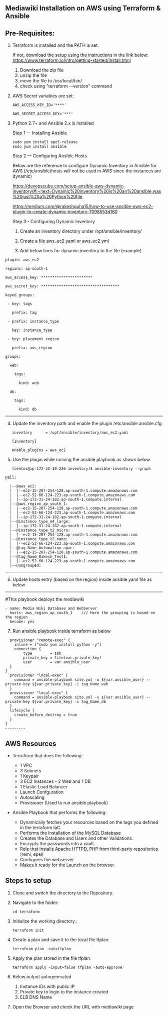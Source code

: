 Mediawiki Installation on AWS using Terraform & Ansible
------------------------------------------------------- 

Pre-Requisites: 
---------------------------
1. Terraform is installed and the PATH is set. 
	
	If not, download the setup using the instructions in the link below: 
	https://www.terraform.io/intro/getting-started/install.html
	1. Download the zip file
	2. unzip the file
	3. move the file to /usr/local/bin/
	4. check using "terraform --version" command
	
2. AWS Secret variables are set: 
	```
	AWS_ACCESS_KEY_ID='****'
	
	AWS_SECRET_ACCESS_KEY='***'
	```
3. Python 2.7+ and Ansible 2.x is installed
	
   Step 1 — Installing Ansible
   ```
   sudo yum install epel-release
   sudo yum install ansible
   ```
   Step 2 — Configuring Ansible Hosts
   
   Below are the reference to configure Dynamic Inventory in Ansible for AWS (/etc/ansible/hosts will not be used in AWS since the instances are dynamic)
   
   https://devopscube.com/setup-ansible-aws-dynamic-inventory/#:~:text=Dynamic%20inventory%20is%20an%20ansible,was%20just%20a%20Python%20file.
   
   https://medium.com/@rakeshguha15/how-to-use-ansible-aws-ec2-plugin-to-create-dynamic-inventory-7098553d160
   
   Step 3 - Configuring Dynamic Inventory
   
   1. Create an inventory directory under /opt/ansible/inventory/
   
   2. Create a file aws_ec2.yaml or aws_ec2.yml 
   
   3. Add below lines for dynamic inventory to the file (example)
   
```   ---
plugin: aws_ec2

regions: ap-south-1

aws_access_key: ***********************

aws_secret_key: ***********************************

keyed_groups:
 
 - key: tags
 
   prefix: tag
 
 - prefix: instance_type
 
   key: instance_type
  
 - key: placement.region
  
   prefix: aws_region

groups:
  
  web:
  
    tags:
    
      kind: web
  
  db:
  
    tags:
    
      kind: db
```
---
   4. Update the inventory path and enable the plugin /etc/ansible.ansible.cfg
```   
   inventory      = /opt/ansible/inventory/aws_ec2.yaml
   
   [Inventory]
   
   enable_plugins = aws_ec2
```   
   5. Use the plugin while running the ansible playbook as shown below
```   
   [centos@ip-172-31-10-226 inventory]$ ansible-inventory --graph
   
@all:

  |--@aws_ec2:
  |  |--ec2-15-207-254-128.ap-south-1.compute.amazonaws.com
  |  |--ec2-52-66-124-223.ap-south-1.compute.amazonaws.com
  |  |--ip-172-31-24-182.ap-south-1.compute.internal
  |--@aws_region_ap_south_1:
  |  |--ec2-15-207-254-128.ap-south-1.compute.amazonaws.com
  |  |--ec2-52-66-124-223.ap-south-1.compute.amazonaws.com
  |  |--ip-172-31-24-182.ap-south-1.compute.internal
  |--@instance_type_m4_large:
  |  |--ip-172-31-24-182.ap-south-1.compute.internal
  |--@instance_type_t2_micro:
  |  |--ec2-15-207-254-128.ap-south-1.compute.amazonaws.com
  |--@instance_type_t2_nano:
  |  |--ec2-52-66-124-223.ap-south-1.compute.amazonaws.com
  |--@tag_Name_Automation_apac:
  |  |--ec2-15-207-254-128.ap-south-1.compute.amazonaws.com
  |--@tag_Name_Rakesh_Test1:
  |  |--ec2-52-66-124-223.ap-south-1.compute.amazonaws.com
  |--@ungrouped:
```
----------
   6. Update hosts entry (based on the region) inside ansible yaml file as below
   ---
#This playbook deploys the mediawiki 
```
- name: Media Wiki Database and WebServer
  hosts: aws_region_ap_south_1    /// Here the grouping is based on the region
  become: yes 
``` 
   7. Run ansible playbook inside terraform as below 
```  
  provisioner "remote-exec" {
    inline = ["sudo yum install python -y"]
	connection {
		type        = ssh
		private_key = file(var.private_key)
		user        = var.ansible_user
  }
}
  provisioner "local-exec" {
    command = ansible-playbook site.yml -u ${var.ansible_user} --private-key ${var.private_key} -i tag_Name_web
  }
  provisioner "local-exec" {
    command = ansible-playbook site.yml -u ${var.ansible_user} --private-key ${var.private_key} -i tag_Name_db  
  }
  lifecycle {
    create_before_destroy = true
  }
}
---------
```
   
AWS Resources
--------------
 - Terraform that does the following:
 	- 1 VPC
 	- 3 Subnets  
 	- 1 Keypair 
 	- 3 EC2 Instances - 2 Web and 1 DB
 	- 1 Elastic Load Balancer
	- Launch Confguration
	- Autoscaling
	- Provisioner (Used to run ansible playbook)
   
 - Ansible Playbook that performs the following: 
    - Dynamically fetches your resources based on the tags you defined in the terraform IaC. 
    - Performs the Installation of the MySQL Database
    - Creates the Database and Users and other Validations. 
    - Encrypts the passwords into a vault. 
    - Role that installs Apache HTTPD, PHP from third-party repositories (remi, epel)
    - Configures the webserver
    - Makes it ready for the Launch on the browser. 

Steps to setup
---------------
1. Clone and switch the directory to the Repository. 

2. Navigate to the folder: 

    ```cd terraform```

3. Initialize the working directory.:

    ```terraform init```
	
4. Create a plan and save it to the local file tfplan: 

	```terraform plan -out=tfplan```
	
5. Apply the plan stored in the file tfplan.
	
	```terraform apply -input=false tfplan -auto-approve```
	
6. Below output autogenerated
   1. Instance IDs with public IP
   2. Private key to login to the instance created 
   3. ELB DNS Name
	
7. Open the Browser and check the URL with mediawiki page
